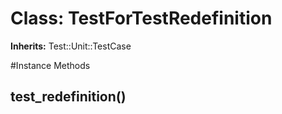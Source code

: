# Class: TestForTestRedefinition
**Inherits:** Test::Unit::TestCase
    




#Instance Methods
## test_redefinition() [](#method-i-test_redefinition)

